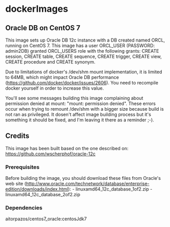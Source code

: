 # dockerImages

## Oracle DB on CentOS 7

This image sets up Oracle DB 12c instance with a DB created named ORCL, running
on CentOS 7. This image has a user ORCL_USER (PASSWORD: admin2DB) granted 
ORCL_USERS role with the following grants: CREATE session, CREATE table, 
CREATE sequence, CREATE trigger, CREATE view, CREATE procedure and CREATE synonym.

Due to limitations of docker's /dev/shm mount implementation, it is limited to 64MB,
which might impact Oracle DB performance (https://github.com/docker/docker/issues/2606).
You need to recompile docker yourself in order to increase this value.

You'll see some messages building this image complaining about permission denied
at mount: "mount: permission denied". These errors occur when trying to remount
/dev/shm with a bigger size because build is not ran as privileged. It dosen't 
affect image building process but it's something it should be fixed, and I'm
leaving it there as a reminder ;-).

## Credits

This image has been built based on the one described on: 
https://github.com/wscherphof/oracle-12c

### Prerequisites

Before building the image, you should download these files from Oracle's web 
site (http://www.oracle.com/technetwork/database/enterprise-edition/downloads/index.html):
    - linuxamd64_12c_database_1of2.zip
    - linuxamd64_12c_database_2of2.zip

### Dependencies

aitorpazos/centos7_oracle:centosJdk7